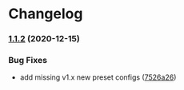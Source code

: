 # Changelog

### [1.1.2](https://www.github.com/fengsi-io/docker-october/compare/v1.1.1...v1.1.2) (2020-12-15)


### Bug Fixes

* add missing v1.x new preset configs ([7526a26](https://www.github.com/fengsi-io/docker-october/commit/7526a26743a61514af0464fb784714ead1ca5b20))
